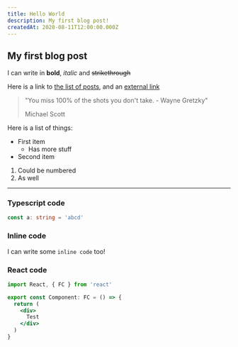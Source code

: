 ```yaml
---
title: Hello World
description: My first blog post!
createdAt: 2020-08-11T12:00:00.000Z
---
```


## My first blog post

I can write in **bold**, _italic_ and ~~strikethrough~~

Here is a link to [the list of posts](/blog), and an [external link](https://www.google.com)

  > "You miss 100% of the shots you don't take. - Wayne Gretzky"
  >
  > Michael Scott

Here is a list of things:
 - First item
    - Has more stuff
 - Second item

 1. Could be numbered
 2. As well


---


### Typescript code
```ts
const a: string = 'abcd'
```

### Inline code
I can write some `inline code` too!

### React code
```jsx
import React, { FC } from 'react'

export const Component: FC = () => {
  return (
    <div>
      Test
    </div>
  )
}
```
